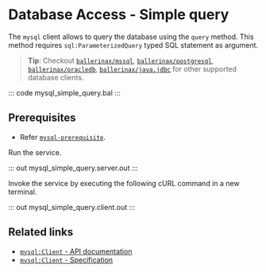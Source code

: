# Database Access - Simple query

The `mysql` client allows to query the database using the `query` method. This method requires `sql:ParameterizedQuery` typed SQL statement as argument.

> **Tip**: Checkout [`ballerinax/mssql`](https://central.ballerina.io/ballerinax/mssql), [`ballerinax/postgresql`](https://central.ballerina.io/ballerinax/postgresql), [`ballerinax/oracledb`](https://central.ballerina.io/ballerinax/oracledb), [`ballerinax/java.jdbc`](https://central.ballerina.io/ballerinax/java.jdbc) for other supported database clients.

::: code mysql_simple_query.bal :::

## Prerequisites
- Refer [`mysql-prerequisite`](https://github.com/ballerina-platform/ballerina-distribution/tree/master/examples/mysql-prerequisite).

Run the service.

::: out mysql_simple_query.server.out :::

Invoke the service by executing the following cURL command in a new terminal.

::: out mysql_simple_query.client.out :::

## Related links
- [`mysql:Client` - API documentation](https://lib.ballerina.io/ballerinax/mysql/latest/)
- [`mysql:Client` - Specification](https://github.com/ballerina-platform/module-ballerinax-mysql/blob/master/docs/spec/spec.md#2-client)
